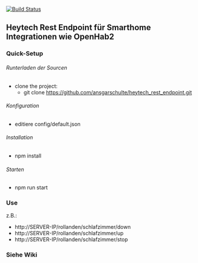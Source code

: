 [![Build Status](https://travis-ci.org/ansgarschulte/heytech_rest_endpoint.svg?branch=master)](https://travis-ci.org/ansgarschulte/heytech_rest_endpoint)

## Heytech Rest Endpoint für Smarthome Integrationen wie OpenHab2 

### Quick-Setup

###### Runterladen der Sourcen
* clone the project:
    * git clone https://github.com/ansgarschulte/heytech_rest_endpoint.git

###### Konfiguration
* editiere config/default.json

###### Installation
* npm install

###### Starten

* npm run start

### Use

z.B.: 
* http://SERVER-IP/rollanden/schlafzimmer/down
* http://SERVER-IP/rollanden/schlafzimmer/up
* http://SERVER-IP/rollanden/schlafzimmer/stop

### Siehe Wiki
